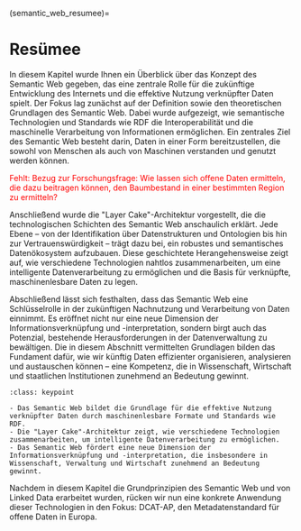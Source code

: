 (semantic_web_resumee)=
# Resümee
 
In diesem Kapitel wurde Ihnen ein Überblick über das Konzept des Semantic Web gegeben, das eine zentrale Rolle für die zukünftige Entwicklung des Internets und die effektive Nutzung verknüpfter Daten spielt. Der Fokus lag zunächst auf der Definition sowie den theoretischen Grundlagen des Semantic Web. Dabei wurde aufgezeigt, wie semantische Technologien und Standards wie RDF die Interoperabilität und die maschinelle Verarbeitung von Informationen ermöglichen. Ein zentrales Ziel des Semantic Web besteht darin, Daten in einer Form bereitzustellen, die sowohl von Menschen als auch von Maschinen verstanden und genutzt werden können.

<span style="color:red">Fehlt: Bezug zur Forschungsfrage: Wie lassen sich offene Daten ermitteln, die dazu beitragen können, den Baumbestand in einer bestimmten Region zu ermitteln?</span>

Anschließend wurde die "Layer Cake"-Architektur vorgestellt, die die technologischen Schichten des Semantic Web anschaulich erklärt. Jede Ebene – von der Identifikation über Datenstrukturen und Ontologien bis hin zur Vertrauenswürdigkeit – trägt dazu bei, ein robustes und semantisches Datenökosystem aufzubauen. Diese geschichtete Herangehensweise zeigt auf, wie verschiedene Technologien nahtlos zusammenarbeiten, um eine intelligente Datenverarbeitung zu ermöglichen und die Basis für verknüpfte, maschinenlesbare Daten zu legen.

Abschließend lässt sich festhalten, dass das Semantic Web eine Schlüsselrolle in der zukünftigen Nachnutzung und Verarbeitung von Daten einnimmt. Es eröffnet nicht nur eine neue Dimension der Informationsverknüpfung und -interpretation, sondern birgt auch das Potenzial, bestehende Herausforderungen in der Datenverwaltung zu bewältigen. Die in diesem Abschnitt vermittelten Grundlagen bilden das Fundament dafür, wie wir künftig Daten effizienter organisieren, analysieren und austauschen können – eine Kompetenz, die in Wissenschaft, Wirtschaft und staatlichen Institutionen zunehmend an Bedeutung gewinnt.

```{admonition} Was  Sie mitnehmen sollten
:class: keypoint 

- Das Semantic Web bildet die Grundlage für die effektive Nutzung verknüpfter Daten durch maschinenlesbare Formate und Standards wie RDF.
- Die "Layer Cake"-Architektur zeigt, wie verschiedene Technologien zusammenarbeiten, um intelligente Datenverarbeitung zu ermöglichen.
- Das Semantic Web fördert eine neue Dimension der Informationsverknüpfung und -interpretation, die insbesondere in Wissenschaft, Verwaltung und Wirtschaft zunehmend an Bedeutung gewinnt.
```

Nachdem in diesem Kapitel die Grundprinzipien des Semantic Web und von Linked Data erarbeitet wurden, rücken wir nun eine konkrete Anwendung dieser Technologien in den Fokus: DCAT-AP, den Metadatenstandard für offene Daten in Europa.